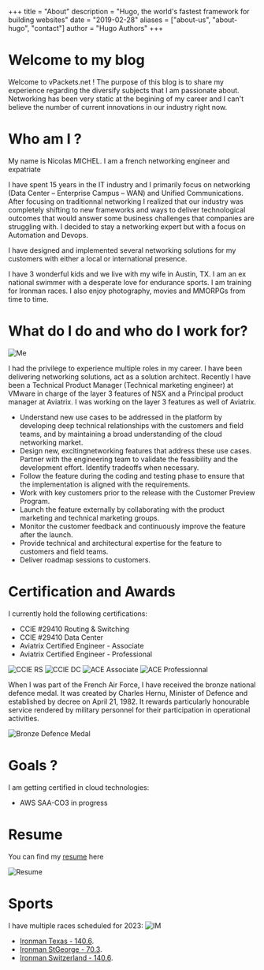 +++
title = "About"
description = "Hugo, the world's fastest framework for building websites"
date = "2019-02-28"
aliases = ["about-us", "about-hugo", "contact"]
author = "Hugo Authors"
+++


# Welcome to my blog

Welcome to vPackets.net !  The purpose of this blog is to share my experience regarding the diversify subjects that I am passionate about. Networking has been very static at the begining of my career and I can't believe the number of current innovations in our industry right now.

# Who am I ?

My name is Nicolas MICHEL. I am a french networking engineer and expatriate

I have spent 15 years in the IT industry and I primarily focus on networking (Data Center – Enterprise Campus – WAN) and Unified Communications. After focusing on traditionnal networking  I realized that our industry was completely shifting to new frameworks and ways to deliver technological outcomes that would answer some business challenges that companies are struggling with. I decided to stay a networking expert but with a focus on Automation and Devops.

I have designed and implemented several networking solutions for my customers with either a local or international presence.

I have 3 wonderful kids and we live with my wife in Austin, TX. I am an ex national swimmer with a desperate love for endurance sports. I am training for Ironman races. I also enjoy photography, movies and MMORPGs from time to time.

# What do I do and who do I work for?


![Me](/images/intro/nicolas-head-shot.png)

I had the privilege to experience multiple roles in my career. I have been delivering networking solutions, act as a solution architect. Recently I have been a Technical Product Manager (Technical marketing engineer) at VMware in charge of the layer 3 features of NSX and a Principal product manager at Aviatrix. I was working on the layer 3 features as well of Aviatrix.

- Understand new use cases to be addressed in the  platform by developing deep technical relationships with the  customers and field teams, and by maintaining a broad understanding of the cloud networking market.
- Design new, excitingnetworking features that address these use cases.  Partner with the engineering team to validate the feasibility and the development effort.  Identify tradeoffs when necessary.
- Follow the feature during the coding and testing phase to ensure that the implementation is aligned with the requirements.
- Work with key customers prior to the release with the Customer Preview Program.
- Launch the feature externally by collaborating with the product marketing and technical marketing groups.
- Monitor the customer feedback and continuously improve the feature after the launch.
- Provide technical and architectural expertise for the feature to customers and field teams.
- Deliver roadmap sessions to customers.

# Certification and Awards

I currently hold the following certifications:

- CCIE #29410 Routing & Switching
- CCIE #29410 Data Center
- Aviatrix Certified Engineer - Associate
- Aviatrix Certified Engineer - Professional


![CCIE RS](/images/intro/ccie-rs.jpg?classes=inline,center) 
![CCIE DC](/images/intro/ccie-dc.jpg?classes=inline,center) 
![ACE Associate](/images/intro/ace-associate.png?classes=inline,center) ![ACE Professionnal](/images/intro/ace-pro.png?classes=inline,center)



When I was part of the French Air Force, I have received the bronze national defence medal. It was created by Charles Hernu, Minister of Defence and established by decree on April 21, 1982. It rewards particularly honourable service rendered by military personnel for their participation in operational activities. 

![Bronze Defence Medal](https://upload.wikimedia.org/wikipedia/commons/thumb/7/78/Medaille_de_la_defense_nationale_or.jpg/200px-Medaille_de_la_defense_nationale_or.jpg)


# Goals ?

I am getting certified in cloud technologies: 

- AWS SAA-CO3 in progress


# Resume 

You can find my [resume](https://bit.ly/nicolas-michel-cv) here

![Resume](/CV/CV-2023.png?classes=inline,center) 


# Sports

I have multiple races scheduled for 2023: ![IM](https://upload.wikimedia.org/wikipedia/commons/6/61/Ironman_logo.gif?classes=inline)

- [Ironman Texas - 140.6](https://www.ironman.com/im-texas).
- [Ironman StGeorge - 70.3](https://www.ironman.com/im703-st-george-connect).
- [Ironman Switzerland - 140.6](https://www.ironman.com/im-switzerland).